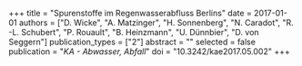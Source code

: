 +++
title = "Spurenstoffe im Regenwasserabfluss Berlins"
date = 2017-01-01
authors = ["D. Wicke", "A. Matzinger", "H. Sonnenberg", "N. Caradot", "R. -L. Schubert", "P. Rouault", "B. Heinzmann", "U. Dünnbier", "D. von Seggern"]
publication_types = ["2"]
abstract = ""
selected = false
publication = "*KA - Abwasser, Abfall*"
doi = "10.3242/kae2017.05.002"
+++

